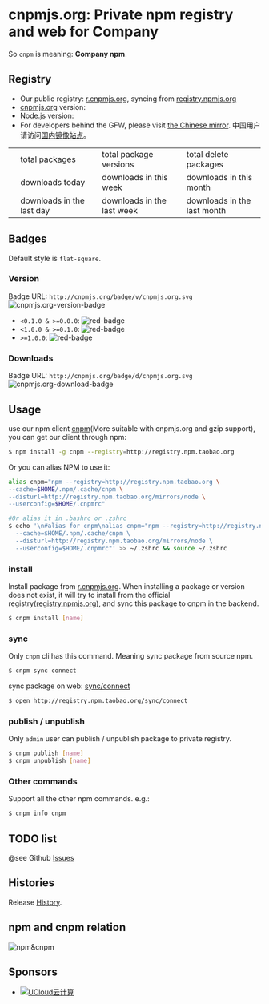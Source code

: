 # cnpmjs.org: Private npm registry and web for Company

So `cnpm` is meaning: **Company npm**.

## Registry

- Our public registry: [r.cnpmjs.org](//r.cnpmjs.org), syncing from [registry.npmjs.org](//registry.npmjs.org)
- [cnpmjs.org](/) version: <span id="app-version"></span>
- [Node.js](https://nodejs.org) version: <span id="node-version"></span>
- For developers behind the GFW, please visit [the Chinese mirror](https://npm.taobao.org). 中国用户请访问[国内镜像站点](https://npm.taobao.org/)。

<div class="ant-table">
<table class="downloads">
  <tbody>
    <tr>
      <td class="count" id="total-packages"></td><td>total packages</td>
      <td class="count" id="total-versions"></td><td>total package versions</td>
      <td class="count" id="total-deletes"></td><td>total delete packages</td>
    </tr>
    <tr>
      <td class="count"></td><td> downloads today</td>
      <td class="count"></td><td> downloads in this week</td>
      <td class="count"></td><td> downloads in this month</td>
    </tr>
    <tr>
      <td class="count"></td><td> downloads in the last day</td>
      <td class="count"></td><td> downloads in the last week</td>
      <td class="count"></td><td> downloads in the last month</td>
    </tr>
  </tbody>
</table>
</div>

<div class="sync" style="display:none;">
  <h3>Sync Status</h3>
  <p id="sync-model"></p>
  <p>Last sync time is <span id="last-sync-time"></span>. </p>
  <div class="ant-alert ant-alert-info">
    <span class="anticon ant-alert-icon anticon-info-circle"></span>
    <span class="syncing ant-alert-description">The sync worker is working in the backend now. </span>
  </div>
  <div class="ant-table">
  <table class="sync-status">
    <tbody>
      <tr>
        <td><span id="need-sync"></span> packages need to be sync</td>
        <td class="syncing"><span id="left-sync"></span> packages and dependencies waiting for sync</td>
        <td><span id="percent-sync"></span>% progress</td>
      </tr>
      <tr>
        <td><span id="success-sync"></span> packages and dependencies sync successed</td>
        <td><span id="fail-sync"></span> packages and dependencies sync failed</td>
        <td>last success: <span id="last-success-name"></span></td>
      </tr>
    </tbody>
  </table>
  </div>
</div>

<script src="/js/readme.js"></script>

## Badges

Default style is `flat-square`.

### Version

Badge URL: `http://cnpmjs.org/badge/v/cnpmjs.org.svg` ![cnpmjs.org-version-badge](//cnpmjs.org/badge/v/cnpmjs.org.svg)

* `<0.1.0 & >=0.0.0`: ![red-badge](https://dn-img-shields-io.qbox.me/badge/cnpm-0.0.1-red.svg?style=flat-square)
* `<1.0.0 & >=0.1.0`: ![red-badge](https://dn-img-shields-io.qbox.me/badge/cnpm-0.1.0-green.svg?style=flat-square)
* `>=1.0.0`: ![red-badge](https://dn-img-shields-io.qbox.me/badge/cnpm-1.0.0-blue.svg?style=flat-square)

### Downloads

Badge URL: `http://cnpmjs.org/badge/d/cnpmjs.org.svg` ![cnpmjs.org-download-badge](//cnpmjs.org/badge/d/cnpmjs.org.svg)

## Usage

use our npm client [cnpm](https://github.com/cnpm/cnpm)(More suitable with cnpmjs.org and gzip support), you can get our client through npm:

```bash
$ npm install -g cnpm --registry=http://registry.npm.taobao.org
```

Or you can alias NPM to use it:

```bash
alias cnpm="npm --registry=http://registry.npm.taobao.org \
--cache=$HOME/.npm/.cache/cnpm \
--disturl=http://registry.npm.taobao.org/mirrors/node \
--userconfig=$HOME/.cnpmrc"

#Or alias it in .bashrc or .zshrc
$ echo '\n#alias for cnpm\nalias cnpm="npm --registry=http://registry.npm.taobao.org \
  --cache=$HOME/.npm/.cache/cnpm \
  --disturl=http://registry.npm.taobao.org/mirrors/node \
  --userconfig=$HOME/.cnpmrc"' >> ~/.zshrc && source ~/.zshrc
```

### install

Install package from [r.cnpmjs.org](//r.cnpmjs.org). When installing a package or version does not exist, it will try to install from the official registry([registry.npmjs.org](//registry.npmjs.org)), and sync this package to cnpm in the backend.

```bash
$ cnpm install [name]
```

### sync

Only `cnpm` cli has this command. Meaning sync package from source npm.

```bash
$ cnpm sync connect
```

sync package on web: [sync/connect](/sync/connect)

```bash
$ open http://registry.npm.taobao.org/sync/connect
```

### publish / unpublish

Only `admin` user can publish / unpublish package to private registry.

```bash
$ cnpm publish [name]
$ cnpm unpublish [name]
```

### Other commands

Support all the other npm commands. e.g.:

```bash
$ cnpm info cnpm
```

## TODO list

@see Github [Issues](https://github.com/cnpm/cnpmjs.org/issues)

## Histories

Release [History](/history).

## npm and cnpm relation

![npm&cnpm](https://dn-cnpm.qbox.me/cnpm-npm-relation.png)

## Sponsors

- [![UCloud云计算](https://www.ucloud.cn/static/style/images/about/logo.png)](http://www.ucloud.cn?sem=sdk-CNPMJS)
